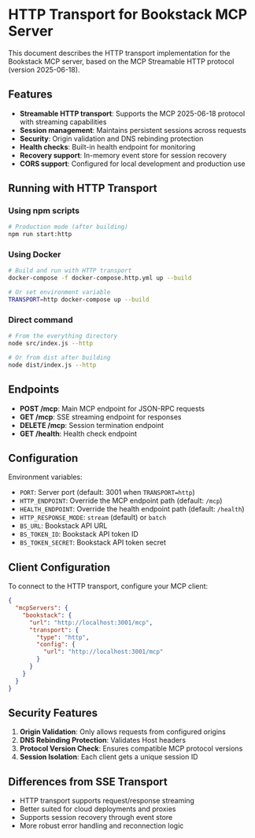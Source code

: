 # HTTP Transport for Bookstack MCP Server

This document describes the HTTP transport implementation for the Bookstack MCP server, based on the MCP Streamable HTTP protocol (version 2025-06-18).

## Features

- **Streamable HTTP transport**: Supports the MCP 2025-06-18 protocol with streaming capabilities
- **Session management**: Maintains persistent sessions across requests
- **Security**: Origin validation and DNS rebinding protection
- **Health checks**: Built-in health endpoint for monitoring
- **Recovery support**: In-memory event store for session recovery
- **CORS support**: Configured for local development and production use

## Running with HTTP Transport

### Using npm scripts

```bash
# Production mode (after building)
npm run start:http
```

### Using Docker

```bash
# Build and run with HTTP transport
docker-compose -f docker-compose.http.yml up --build

# Or set environment variable
TRANSPORT=http docker-compose up --build
```

### Direct command

```bash
# From the everything directory
node src/index.js --http

# Or from dist after building
node dist/index.js --http
```

## Endpoints

- **POST /mcp**: Main MCP endpoint for JSON-RPC requests
- **GET /mcp**: SSE streaming endpoint for responses
- **DELETE /mcp**: Session termination endpoint
- **GET /health**: Health check endpoint

## Configuration

Environment variables:
- `PORT`: Server port (default: 3001 when `TRANSPORT=http`)
- `HTTP_ENDPOINT`: Override the MCP endpoint path (default: `/mcp`)
- `HEALTH_ENDPOINT`: Override the health endpoint path (default: `/health`)
- `HTTP_RESPONSE_MODE`: `stream` (default) or `batch`
- `BS_URL`: Bookstack API URL
- `BS_TOKEN_ID`: Bookstack API token ID
- `BS_TOKEN_SECRET`: Bookstack API token secret

## Client Configuration

To connect to the HTTP transport, configure your MCP client:

```json
{
  "mcpServers": {
    "bookstack": {
      "url": "http://localhost:3001/mcp",
      "transport": {
        "type": "http",
        "config": {
          "url": "http://localhost:3001/mcp"
        }
      }
    }
  }
}
```

## Security Features

1. **Origin Validation**: Only allows requests from configured origins
2. **DNS Rebinding Protection**: Validates Host headers
3. **Protocol Version Check**: Ensures compatible MCP protocol versions
4. **Session Isolation**: Each client gets a unique session ID

## Differences from SSE Transport

- HTTP transport supports request/response streaming
- Better suited for cloud deployments and proxies
- Supports session recovery through event store
- More robust error handling and reconnection logic
